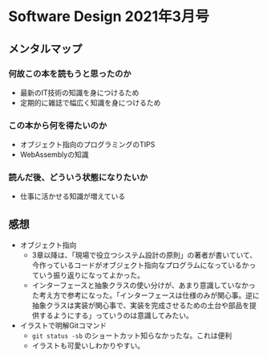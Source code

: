 # Software Design 2021年3月号

## メンタルマップ

### 何故この本を読もうと思ったのか

- 最新のIT技術の知識を身につけるため
- 定期的に雑誌で幅広く知識を身につけるため

### この本から何を得たいのか

- オブジェクト指向のプログラミングのTIPS
- WebAssemblyの知識

### 読んだ後、どういう状態になりたいか

- 仕事に活かせる知識が増えている

## 感想

- オブジェクト指向
  - 3章以降は、「現場で役立つシステム設計の原則」の著者が書いていて、今作っているコードがオブジェクト指向なプログラムになっているかっていう振り返りになってよかった。
  - インターフェースと抽象クラスの使い分けが、あまり意識していなかった考え方で参考になった。「インターフェースは仕様のみが関心事。逆に抽象クラスは実装が関心事で、実装を完成させるための土台や部品を提供するようにする」っていうのは意識してみたい。
- イラストで明解Gitコマンド
  - `git status -sb` のショートカット知らなかったな。これは便利
  - イラストも可愛いしわかりやすい。

